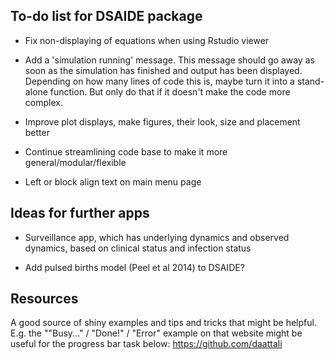 ## To-do list for DSAIDE package

* Fix non-displaying of equations when using Rstudio viewer

* Add a 'simulation running' message. This message should go away as soon as the simulation has finished and output has been displayed. Depending on how many lines of code this is, maybe turn it into a stand-alone function. But only do that if it doesn't make the code more complex.

* Improve plot displays, make figures, their look, size and placement better

* Continue streamlining code base to make it more general/modular/flexible

* Left or block align text on main menu page


## Ideas for further apps

* Surveillance app, which has underlying dynamics and observed dynamics, based on clinical status and infection status

* Add pulsed births model (Peel et al 2014) to DSAIDE?


## Resources
A good source of shiny examples and tips and tricks that might be helpful. E.g. the ""Busy..." / "Done!" / "Error" example on that website might be useful for the progress bar task below: https://github.com/daattali

